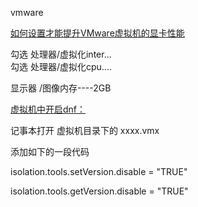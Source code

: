 vmware

[如何设置才能提升VMware虚拟机的显卡性能](http://blog.sina.com.cn/s/blog_1731e05e00102yc59.html)

勾选  处理器/虚拟化inter...  
勾选  处理器/虚拟化cpu....


显示器   /图像内存----2GB



[虚拟机中开启dnf：](https://www.seoxiehui.cn/article-18892-1.html)


记事本打开 虚拟机目录下的  xxxx.vmx

添加如下的一段代码

isolation.tools.setVersion.disable = "TRUE"

isolation.tools.getVersion.disable = "TRUE"
